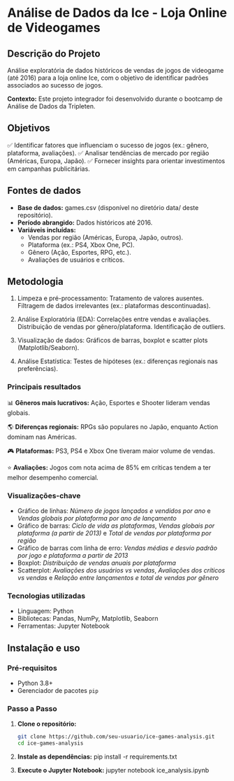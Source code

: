 # Análise de Dados da Ice - Loja Online de Videogames

## Descrição do Projeto
Análise exploratória de dados históricos de vendas de jogos de videogame (até 2016) para a loja online Ice, com o objetivo de identificar padrões associados ao sucesso de jogos.

**Contexto:** Este projeto integrador foi desenvolvido durante o bootcamp de Análise de Dados da Tripleten.

## Objetivos
✅ Identificar fatores que influenciam o sucesso de jogos (ex.: gênero, plataforma, avaliações).
✅ Analisar tendências de mercado por região (Américas, Europa, Japão).
✅ Fornecer insights para orientar investimentos em campanhas publicitárias.

## Fontes de dados

* **Base de dados:** games.csv (disponível no diretório data/ deste repositório).
* **Período abrangido:** Dados históricos até 2016.
* **Variáveis incluídas:**
    * Vendas por região (Américas, Europa, Japão, outros).
    * Plataforma (ex.: PS4, Xbox One, PC).
    * Gênero (Ação, Esportes, RPG, etc.).
    * Avaliações de usuários e críticos.

## Metodologia
1. Limpeza e pré-processamento:
    Tratamento de valores ausentes.
    Filtragem de dados irrelevantes (ex.: plataformas descontinuadas).

2. Análise Exploratória (EDA):
    Correlações entre vendas e avaliações.
    Distribuição de vendas por gênero/plataforma.
    Identificação de outliers.

3. Visualização de dados:
    Gráficos de barras, boxplot e scatter plots (Matplotlib/Seaborn).

4. Análise Estatística:
    Testes de hipóteses (ex.: diferenças regionais nas preferências).

### Principais resultados
📊 **Gêneros mais lucrativos:** Ação, Esportes e Shooter lideram vendas globais.

🌎 **Diferenças regionais:** RPGs são populares no Japão, enquanto Action dominam nas Américas.

🎮 **Plataformas:** PS3, PS4 e Xbox One tiveram maior volume de vendas.

⭐ **Avaliações:** Jogos com nota acima de 85% em críticas tendem a ter melhor desempenho comercial.

### Visualizações-chave
* Gráfico de linhas: *Número de jogos lançados e vendidos por ano* e *Vendas globais por plataforma por ano de lançamento*
* Gráfico de barras: *Ciclo de vida as plataformas*, *Vendas globais por plataforma (a partir de 2013)* e *Total de vendas por plataforma por região*
* Gráfico de barras com linha de erro: *Vendas médias e desvio padrão por jogo e plataforma a partir de 2013*
* Boxplot: *Distribuição de vendas anuais por plataforma*
* Scatterplot: *Avaliações dos usuários vs vendas*, *Avaliações dos críticos vs vendas* e *Relação entre lançamentos e total de vendas por gênero*

### Tecnologias utilizadas
* Linguagem: Python
* Bibliotecas: Pandas, NumPy, Matplotlib, Seaborn
* Ferramentas: Jupyter Notebook

## Instalação e uso  
### Pré-requisitos  
- Python 3.8+  
- Gerenciador de pacotes `pip`  

### Passo a Passo  
1. **Clone o repositório:**  
   ```bash  
   git clone https://github.com/seu-usuario/ice-games-analysis.git  
   cd ice-games-analysis  

2. **Instale as dependências:**
   pip install -r requirements.txt  

3. **Execute o Jupyter Notebook:**
    jupyter notebook ice_analysis.ipynb  
